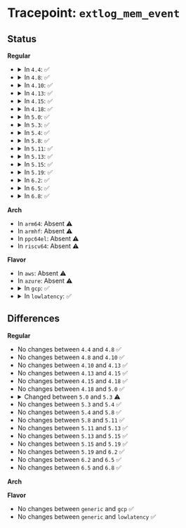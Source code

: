 # Tracepoint: <code>extlog_mem_event</code>

## Status
<b>Regular</b>
<ul>
<li>
<details>
<summary>In <code>4.4</code>: ✅</summary>

Event:

```c
struct trace_event_raw_extlog_mem_event {
    struct trace_entry ent;
    u32 err_seq;
    u8 etype;
    u8 sev;
    u64 pa;
    u8 pa_mask_lsb;
    uuid_le fru_id;
    u32 __data_loc_fru_text;
    struct cper_mem_err_compact data;
    char __data[0];
};
```
Function:

```c
void trace_event_raw_event_extlog_mem_event(void *__data, struct cper_sec_mem_err *mem, u32 err_seq, const uuid_le *fru_id, const char *fru_text, u8 sev);
```
</details>
</li>
<li>
<details>
<summary>In <code>4.8</code>: ✅</summary>

Event:

```c
struct trace_event_raw_extlog_mem_event {
    struct trace_entry ent;
    u32 err_seq;
    u8 etype;
    u8 sev;
    u64 pa;
    u8 pa_mask_lsb;
    uuid_le fru_id;
    u32 __data_loc_fru_text;
    struct cper_mem_err_compact data;
    char __data[0];
};
```
Function:

```c
void trace_event_raw_event_extlog_mem_event(void *__data, struct cper_sec_mem_err *mem, u32 err_seq, const uuid_le *fru_id, const char *fru_text, u8 sev);
```
</details>
</li>
<li>
<details>
<summary>In <code>4.10</code>: ✅</summary>

Event:

```c
struct trace_event_raw_extlog_mem_event {
    struct trace_entry ent;
    u32 err_seq;
    u8 etype;
    u8 sev;
    u64 pa;
    u8 pa_mask_lsb;
    uuid_le fru_id;
    u32 __data_loc_fru_text;
    struct cper_mem_err_compact data;
    char __data[0];
};
```
Function:

```c
void trace_event_raw_event_extlog_mem_event(void *__data, struct cper_sec_mem_err *mem, u32 err_seq, const uuid_le *fru_id, const char *fru_text, u8 sev);
```
</details>
</li>
<li>
<details>
<summary>In <code>4.13</code>: ✅</summary>

Event:

```c
struct trace_event_raw_extlog_mem_event {
    struct trace_entry ent;
    u32 err_seq;
    u8 etype;
    u8 sev;
    u64 pa;
    u8 pa_mask_lsb;
    uuid_le fru_id;
    u32 __data_loc_fru_text;
    struct cper_mem_err_compact data;
    char __data[0];
};
```
Function:

```c
void trace_event_raw_event_extlog_mem_event(void *__data, struct cper_sec_mem_err *mem, u32 err_seq, const uuid_le *fru_id, const char *fru_text, u8 sev);
```
</details>
</li>
<li>
<details>
<summary>In <code>4.15</code>: ✅</summary>

Event:

```c
struct trace_event_raw_extlog_mem_event {
    struct trace_entry ent;
    u32 err_seq;
    u8 etype;
    u8 sev;
    u64 pa;
    u8 pa_mask_lsb;
    uuid_le fru_id;
    u32 __data_loc_fru_text;
    struct cper_mem_err_compact data;
    char __data[0];
};
```
Function:

```c
void trace_event_raw_event_extlog_mem_event(void *__data, struct cper_sec_mem_err *mem, u32 err_seq, const uuid_le *fru_id, const char *fru_text, u8 sev);
```
</details>
</li>
<li>
<details>
<summary>In <code>4.18</code>: ✅</summary>

Event:

```c
struct trace_event_raw_extlog_mem_event {
    struct trace_entry ent;
    u32 err_seq;
    u8 etype;
    u8 sev;
    u64 pa;
    u8 pa_mask_lsb;
    uuid_le fru_id;
    u32 __data_loc_fru_text;
    struct cper_mem_err_compact data;
    char __data[0];
};
```
Function:

```c
void trace_event_raw_event_extlog_mem_event(void *__data, struct cper_sec_mem_err *mem, u32 err_seq, const uuid_le *fru_id, const char *fru_text, u8 sev);
```
</details>
</li>
<li>
<details>
<summary>In <code>5.0</code>: ✅</summary>

Event:

```c
struct trace_event_raw_extlog_mem_event {
    struct trace_entry ent;
    u32 err_seq;
    u8 etype;
    u8 sev;
    u64 pa;
    u8 pa_mask_lsb;
    uuid_le fru_id;
    u32 __data_loc_fru_text;
    struct cper_mem_err_compact data;
    char __data[0];
};
```
Function:

```c
void trace_event_raw_event_extlog_mem_event(void *__data, struct cper_sec_mem_err *mem, u32 err_seq, const uuid_le *fru_id, const char *fru_text, u8 sev);
```
</details>
</li>
<li>
<details>
<summary>In <code>5.3</code>: ✅</summary>

Event:

```c
struct trace_event_raw_extlog_mem_event {
    struct trace_entry ent;
    u32 err_seq;
    u8 etype;
    u8 sev;
    u64 pa;
    u8 pa_mask_lsb;
    guid_t fru_id;
    u32 __data_loc_fru_text;
    struct cper_mem_err_compact data;
    char __data[0];
};
```
Function:

```c
void trace_event_raw_event_extlog_mem_event(void *__data, struct cper_sec_mem_err *mem, u32 err_seq, const guid_t *fru_id, const char *fru_text, u8 sev);
```
</details>
</li>
<li>
<details>
<summary>In <code>5.4</code>: ✅</summary>

Event:

```c
struct trace_event_raw_extlog_mem_event {
    struct trace_entry ent;
    u32 err_seq;
    u8 etype;
    u8 sev;
    u64 pa;
    u8 pa_mask_lsb;
    guid_t fru_id;
    u32 __data_loc_fru_text;
    struct cper_mem_err_compact data;
    char __data[0];
};
```
Function:

```c
void trace_event_raw_event_extlog_mem_event(void *__data, struct cper_sec_mem_err *mem, u32 err_seq, const guid_t *fru_id, const char *fru_text, u8 sev);
```
</details>
</li>
<li>
<details>
<summary>In <code>5.8</code>: ✅</summary>

Event:

```c
struct trace_event_raw_extlog_mem_event {
    struct trace_entry ent;
    u32 err_seq;
    u8 etype;
    u8 sev;
    u64 pa;
    u8 pa_mask_lsb;
    guid_t fru_id;
    u32 __data_loc_fru_text;
    struct cper_mem_err_compact data;
    char __data[0];
};
```
Function:

```c
void trace_event_raw_event_extlog_mem_event(void *__data, struct cper_sec_mem_err *mem, u32 err_seq, const guid_t *fru_id, const char *fru_text, u8 sev);
```
</details>
</li>
<li>
<details>
<summary>In <code>5.11</code>: ✅</summary>

Event:

```c
struct trace_event_raw_extlog_mem_event {
    struct trace_entry ent;
    u32 err_seq;
    u8 etype;
    u8 sev;
    u64 pa;
    u8 pa_mask_lsb;
    guid_t fru_id;
    u32 __data_loc_fru_text;
    struct cper_mem_err_compact data;
    char __data[0];
};
```
Function:

```c
void trace_event_raw_event_extlog_mem_event(void *__data, struct cper_sec_mem_err *mem, u32 err_seq, const guid_t *fru_id, const char *fru_text, u8 sev);
```
</details>
</li>
<li>
<details>
<summary>In <code>5.13</code>: ✅</summary>

Event:

```c
struct trace_event_raw_extlog_mem_event {
    struct trace_entry ent;
    u32 err_seq;
    u8 etype;
    u8 sev;
    u64 pa;
    u8 pa_mask_lsb;
    guid_t fru_id;
    u32 __data_loc_fru_text;
    struct cper_mem_err_compact data;
    char __data[0];
};
```
Function:

```c
void trace_event_raw_event_extlog_mem_event(void *__data, struct cper_sec_mem_err *mem, u32 err_seq, const guid_t *fru_id, const char *fru_text, u8 sev);
```
</details>
</li>
<li>
<details>
<summary>In <code>5.15</code>: ✅</summary>

Event:

```c
struct trace_event_raw_extlog_mem_event {
    struct trace_entry ent;
    u32 err_seq;
    u8 etype;
    u8 sev;
    u64 pa;
    u8 pa_mask_lsb;
    guid_t fru_id;
    u32 __data_loc_fru_text;
    struct cper_mem_err_compact data;
    char __data[0];
};
```
Function:

```c
void trace_event_raw_event_extlog_mem_event(void *__data, struct cper_sec_mem_err *mem, u32 err_seq, const guid_t *fru_id, const char *fru_text, u8 sev);
```
</details>
</li>
<li>
<details>
<summary>In <code>5.19</code>: ✅</summary>

Event:

```c
struct trace_event_raw_extlog_mem_event {
    struct trace_entry ent;
    u32 err_seq;
    u8 etype;
    u8 sev;
    u64 pa;
    u8 pa_mask_lsb;
    guid_t fru_id;
    u32 __data_loc_fru_text;
    struct cper_mem_err_compact data;
    char __data[0];
};
```
Function:

```c
void trace_event_raw_event_extlog_mem_event(void *__data, struct cper_sec_mem_err *mem, u32 err_seq, const guid_t *fru_id, const char *fru_text, u8 sev);
```
</details>
</li>
<li>
<details>
<summary>In <code>6.2</code>: ✅</summary>

Event:

```c
struct trace_event_raw_extlog_mem_event {
    struct trace_entry ent;
    u32 err_seq;
    u8 etype;
    u8 sev;
    u64 pa;
    u8 pa_mask_lsb;
    guid_t fru_id;
    u32 __data_loc_fru_text;
    struct cper_mem_err_compact data;
    char __data[0];
};
```
Function:

```c
void trace_event_raw_event_extlog_mem_event(void *__data, struct cper_sec_mem_err *mem, u32 err_seq, const guid_t *fru_id, const char *fru_text, u8 sev);
```
</details>
</li>
<li>
<details>
<summary>In <code>6.5</code>: ✅</summary>

Event:

```c
struct trace_event_raw_extlog_mem_event {
    struct trace_entry ent;
    u32 err_seq;
    u8 etype;
    u8 sev;
    u64 pa;
    u8 pa_mask_lsb;
    guid_t fru_id;
    u32 __data_loc_fru_text;
    struct cper_mem_err_compact data;
    char __data[0];
};
```
Function:

```c
void trace_event_raw_event_extlog_mem_event(void *__data, struct cper_sec_mem_err *mem, u32 err_seq, const guid_t *fru_id, const char *fru_text, u8 sev);
```
</details>
</li>
<li>
<details>
<summary>In <code>6.8</code>: ✅</summary>

Event:

```c
struct trace_event_raw_extlog_mem_event {
    struct trace_entry ent;
    u32 err_seq;
    u8 etype;
    u8 sev;
    u64 pa;
    u8 pa_mask_lsb;
    guid_t fru_id;
    u32 __data_loc_fru_text;
    struct cper_mem_err_compact data;
    char __data[0];
};
```
Function:

```c
void trace_event_raw_event_extlog_mem_event(void *__data, struct cper_sec_mem_err *mem, u32 err_seq, const guid_t *fru_id, const char *fru_text, u8 sev);
```
</details>
</li>
</ul>
<b>Arch</b>
<ul>
<li>
In <code>arm64</code>: Absent ⚠️
</li>
<li>
In <code>armhf</code>: Absent ⚠️
</li>
<li>
In <code>ppc64el</code>: Absent ⚠️
</li>
<li>
In <code>riscv64</code>: Absent ⚠️
</li>
</ul>
<b>Flavor</b>
<ul>
<li>
In <code>aws</code>: Absent ⚠️
</li>
<li>
In <code>azure</code>: Absent ⚠️
</li>
<li>
<details>
<summary>In <code>gcp</code>: ✅</summary>

Event:

```c
struct trace_event_raw_extlog_mem_event {
    struct trace_entry ent;
    u32 err_seq;
    u8 etype;
    u8 sev;
    u64 pa;
    u8 pa_mask_lsb;
    guid_t fru_id;
    u32 __data_loc_fru_text;
    struct cper_mem_err_compact data;
    char __data[0];
};
```
Function:

```c
void trace_event_raw_event_extlog_mem_event(void *__data, struct cper_sec_mem_err *mem, u32 err_seq, const guid_t *fru_id, const char *fru_text, u8 sev);
```
</details>
</li>
<li>
<details>
<summary>In <code>lowlatency</code>: ✅</summary>

Event:

```c
struct trace_event_raw_extlog_mem_event {
    struct trace_entry ent;
    u32 err_seq;
    u8 etype;
    u8 sev;
    u64 pa;
    u8 pa_mask_lsb;
    guid_t fru_id;
    u32 __data_loc_fru_text;
    struct cper_mem_err_compact data;
    char __data[0];
};
```
Function:

```c
void trace_event_raw_event_extlog_mem_event(void *__data, struct cper_sec_mem_err *mem, u32 err_seq, const guid_t *fru_id, const char *fru_text, u8 sev);
```
</details>
</li>
</ul>

## Differences
<b>Regular</b>
<ul>
<li>
No changes between <code>4.4</code> and <code>4.8</code> ✅
</li>
<li>
No changes between <code>4.8</code> and <code>4.10</code> ✅
</li>
<li>
No changes between <code>4.10</code> and <code>4.13</code> ✅
</li>
<li>
No changes between <code>4.13</code> and <code>4.15</code> ✅
</li>
<li>
No changes between <code>4.15</code> and <code>4.18</code> ✅
</li>
<li>
No changes between <code>4.18</code> and <code>5.0</code> ✅
</li>
<li>
<details>
<summary>Changed between <code>5.0</code> and <code>5.3</code> ⚠️</summary>
<ul>
<li>
<b>Event changed. </b>
</li>
<li>
<b>Field type changed. </b>
<code>uuid_le fru_id</code> ➡️ <code>guid_t fru_id</code>
</li>
<li>
<b>Func changed. </b>
</li>
<li>
<b>Param type changed. </b>
<code>const uuid_le *fru_id</code> ➡️ <code>const guid_t *fru_id</code>
</li>
</ul>
</details>
</li>
<li>
No changes between <code>5.3</code> and <code>5.4</code> ✅
</li>
<li>
No changes between <code>5.4</code> and <code>5.8</code> ✅
</li>
<li>
No changes between <code>5.8</code> and <code>5.11</code> ✅
</li>
<li>
No changes between <code>5.11</code> and <code>5.13</code> ✅
</li>
<li>
No changes between <code>5.13</code> and <code>5.15</code> ✅
</li>
<li>
No changes between <code>5.15</code> and <code>5.19</code> ✅
</li>
<li>
No changes between <code>5.19</code> and <code>6.2</code> ✅
</li>
<li>
No changes between <code>6.2</code> and <code>6.5</code> ✅
</li>
<li>
No changes between <code>6.5</code> and <code>6.8</code> ✅
</li>
</ul>
<b>Arch</b>
<ul>
</ul>
<b>Flavor</b>
<ul>
<li>
No changes between <code>generic</code> and <code>gcp</code> ✅
</li>
<li>
No changes between <code>generic</code> and <code>lowlatency</code> ✅
</li>
</ul>
